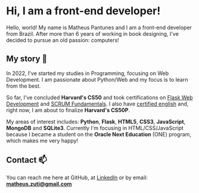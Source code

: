
# Hi, I am a front-end developer!

Hello, world! My name is Matheus Pantunes and I am a front-end developer from Brazil. After more than 6 years of working in book designing, I've decided to pursue an old passion: computers!

## My story  💬
In 2022, I've started my studies in Programming, focusing on Web Development. I am passionate about Python/Web and my focus is to learn from the best.

So far, I've concluded **Harvard's CS50** and took certifications on [Flask Web Development](https://www.udemy.com/certificate/UC-1512d5cf-228f-43f0-8f21-156731f0783c/) and [SCRUM Fundamentals](https://www.scrumstudy.com/certification/verify?type=SFC&number=960552). I also have [certified english](https://www.efset.org/cert/QQKJU7) and, right now, I am about to finalize **Harvard's CS50P**.

My areas of interest includes: **Python**, **Flask**, **HTML5**, **CSS3**, **JavaScript**, **MongoDB** and **SQLite3**. Currently I'm focusing in HTML/CSS/JavaScript because I became a student on the **Oracle Next Education** (ONE) program, which makes me very happy!


## Contact 📫
You can reach me here at GitHub, at [LinkedIn](https://www.linkedin.com/in/matheus-pereira-antunes-5237ba260/) or by email: **matheus.zuti@gmail.com**



